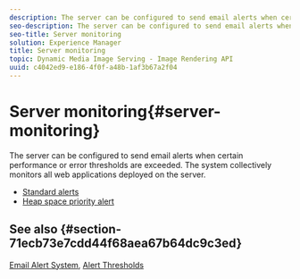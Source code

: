 ```yaml
---
description: The server can be configured to send email alerts when certain performance or error thresholds are exceeded. The system collectively monitors all web applications deployed on the server.
seo-description: The server can be configured to send email alerts when certain performance or error thresholds are exceeded. The system collectively monitors all web applications deployed on the server.
seo-title: Server monitoring
solution: Experience Manager
title: Server monitoring
topic: Dynamic Media Image Serving - Image Rendering API
uuid: c4042ed9-e186-4f0f-a48b-1af3b67a2f04
---
```


# Server monitoring{#server-monitoring}

The server can be configured to send email alerts when certain performance or error thresholds are exceeded. The system collectively monitors all web applications deployed on the server.

* [Standard alerts](r-standard-alerts.md)
* [Heap space priority alert](c-heap-space-priority-alert.md)

## See also {#section-71ecb73e7cdd44f68aea67b64dc9c3ed}

[Email Alert System](../../../../is-api/image-serving-api-ref/c-configuration-and-administration/c-server-settings/r-monitoring-and-alerting-system.md#reference-4b604b5f8b014ecca89cf55d8ebb2d39), [Alert Thresholds](../../../../is-api/image-serving-api-ref/c-configuration-and-administration/c-server-settings/r-alert-thresholds.md#reference-a77d3f92f456419a878bf18782d38922) 
